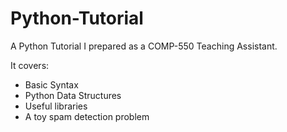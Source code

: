 # Python-Tutorial
A Python Tutorial I prepared as a COMP-550 Teaching Assistant.

It covers:
- Basic Syntax
- Python Data Structures
- Useful libraries
- A toy spam detection problem
